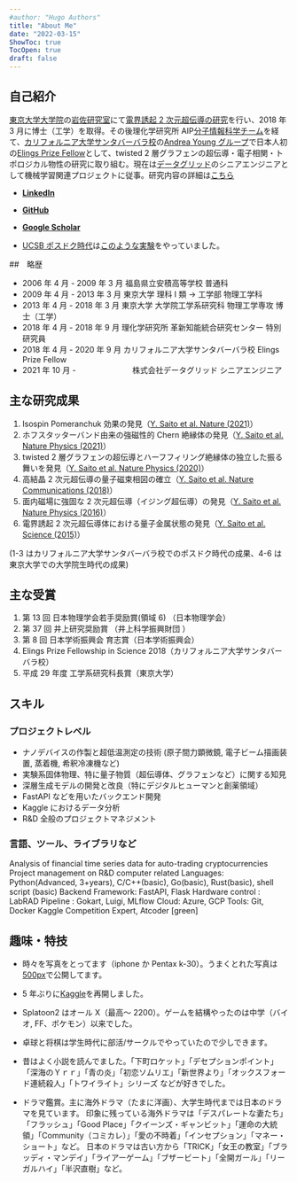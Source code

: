 ```yaml
---
#author: "Hugo Authors"
title: "About Me"
date: "2022-03-15"
ShowToc: true
TocOpen: true
draft: false
---
```


## 自己紹介

[東京大学大学院](https://www.u-tokyo.ac.jp/en/index.html)の[岩佐研究室](http://iwasa.t.u-tokyo.ac.jp/)にて[電界誘起 2 次元超伝導の研究](https://ci.nii.ac.jp/naid/500001415739)を行い、2018 年 3 月に博士（工学）を取得。その後理化学研究所 AIP[分子情報科学チーム](https://www.riken.jp/research/labs/aip/goalorient_tech/mol_inf/index.html)を経て、[カリフォルニア大学サンタバーバラ校](https://www.ucsb.edu/)の[Andrea Young グループ](https://www.afylab.com/)で日本人初の[Elings Prize Fellow](https://www.cnsi.ucsb.edu/resources/funding/elings-prize/fellows)として、twisted 2 層グラフェンの超伝導・電子相関・トポロジカル物性の研究に取り組む。現在は[データグリッド](https://datagrid.co.jp/)のシニアエンジニアとして機械学習関連プロジェクトに従事。研究内容の詳細は[こちら](https://www.yusaito.com/research/)

- [**LinkedIn**](https://www.linkedin.com/in/yu-saito-03080088/)
- [**GitHub**](https://github.com/yseeker)
- [**Google Scholar**](https://scholar.google.com/citations?hl=en&user=M3gyCrUAAAAJ)

- [UCSB ポスドク時代](https://www.yusaito.com/blog/posts/us-life/ucsb-postdoc-memory/)は[このような実験](https://www.yusaito.com/blog/posts/us-life/experiment-in-ucsb/)をやっていました。

##　略歴

- 2006 年 4 月 - 2009 年 3 月 福島県立安積高等学校 普通科
- 2009 年 4 月 - 2013 年 3 月 東京大学 理科 I 類 → 工学部 物理工学科
- 2013 年 4 月 - 2018 年 3 月 東京大学 大学院工学系研究科 物理工学専攻 博士（工学）
- 2018 年 4 月 - 2018 年 9 月 理化学研究所 革新知能統合研究センター 特別研究員
- 2018 年 4 月 - 2020 年 9 月 カリフォルニア大学サンタバーバラ校 Elings Prize Fellow
- 2021 年 10 月 - 　　　　　　　株式会社データグリッド シニアエンジニア

## 主な研究成果

1. Isospin Pomeranchuk 効果の発見（[Y. Saito et al. Nature (2021)](https://www.nature.com/articles/s41586-021-03409-2)）
2. ホフスタッターバンド由来の強磁性的 Chern 絶縁体の発見（[Y. Saito et al. Nature Physics (2021)](https://www.nature.com/articles/s41567-020-01129-4)）
3. twisted 2 層グラフェンの超伝導とハーフフィリング絶縁体の独立した振る舞いを発見（[Y. Saito et al. Nature Physics (2020)](https://www.nature.com/articles/s41567-020-0928-3)）
4. 高結晶 2 次元超伝導の量子磁束相図の確立（[Y. Saito et al. Nature Communications (2018)](https://www.nature.com/articles/s41567-020-01129-4)）
5. 面内磁場に強固な 2 次元超伝導（イジング超伝導）の発見（[Y. Saito et al. Nature Physics (2016)](https://www.nature.com/articles/nphys3580)）
6. 電界誘起 2 次元超伝導体における量子金属状態の発見（[Y. Saito et al. Science (2015)](https://science.sciencemag.org/content/350/6259/409)）

(1-3 はカリフォルニア大学サンタバーバラ校でのポスドク時代の成果、4-6 は東京大学での大学院生時代の成果)

## 主な受賞

1. 第 13 回 日本物理学会若手奨励賞(領域 6) （日本物理学会）
2. 第 37 回 井上研究奨励賞 （井上科学振興財団 ）
3. 第 8 回 日本学術振興会 育志賞（日本学術振興会）
4. Elings Prize Fellowship in Science 2018（カリフォルニア大学サンタバーバラ校）
5. 平成 29 年度 工学系研究科長賞（東京大学）

## スキル

### プロジェクトレベル

- ナノデバイスの作製と超低温測定の技術 (原子間力顕微鏡, 電子ビーム描画装置, 蒸着機, 希釈冷凍機など)
- 実験系固体物理、特に量子物質（超伝導体、グラフェンなど）に関する知見
- 深層生成モデルの開発と改良（特にデジタルヒューマンと創薬領域）
- FastAPI などを用いたバックエンド開発
- Kaggle におけるデータ分析
- R&D 全般のプロジェクトマネジメント

### 言語、ツール、ライブラリなど

Analysis of financial time series data for auto-trading cryptocurrencies
Project management on R&D
computer related
Languages: Python(Advanced, 3+years), C/C++(basic), Go(basic), Rust(basic), shell script (basic)
Backend Framework: FastAPI, Flask
Hardware control : LabRAD
Pipeline : Gokart, Luigi, MLflow
Cloud: Azure, GCP
Tools: Git, Docker
Kaggle Competition Expert, Atcoder [green]

## 趣味・特技

- 時々を写真をとってます（iphone か Pentax k-30）。うまくとれた写真は[500px](https://500px.com/p/yusaito?view=photos)で公開してます。

- 5 年ぶりに[Kaggle](https://www.kaggle.com/yseeker)を再開しました。

- Splatoon2 はオール X（最高～ 2200）。ゲームを結構やったのは中学（バイオ, FF、ポケモン）以来でした。

- 卓球と将棋は学生時代に部活/サークルでやっていたので少しできます。

- 昔はよく小説を読んでました。「下町ロケット」「デセプションポイント」「深海のＹｒｒ」「青の炎」「初恋ソムリエ」「新世界より」「オックスフォード連続殺人」「トワイライト」シリーズ
  などが好きでした。

- ドラマ鑑賞。主に海外ドラマ（たまに洋画）、大学生時代までは日本のドラマを見ています。
  印象に残っている海外ドラマは「デスパレートな妻たち」「フラッシュ」「Good Place」「クイーンズ・ギャンビット」「運命の大統領」「Community（コミカレ）」「愛の不時着」「インセプション」「マネー・ショート」など。
  日本のドラマは古い方から「TRICK」「女王の教室」「ブラッディ・マンデイ」「ライアーゲーム」「ブザービート」「全開ガール」「リーガルハイ」「半沢直樹」など。
